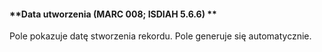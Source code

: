 #### **Data utworzenia (MARC 008; ISDIAH 5.6.6) **

Pole pokazuje datę stworzenia rekordu. Pole generuje się automatycznie.